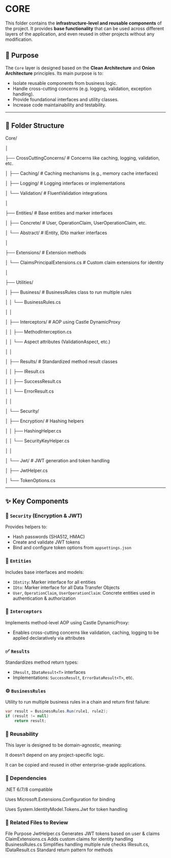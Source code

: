 # CORE

This folder contains the **infrastructure-level and reusable components** of the project. It provides **base functionality** that can be used across different layers of the application, and even reused in other projects without any modification.

## 🧱 Purpose

The `Core` layer is designed based on the **Clean Architecture** and **Onion Architecture** principles. Its main purpose is to:
- Isolate reusable components from business logic.
- Handle cross-cutting concerns (e.g. logging, validation, exception handling).
- Provide foundational interfaces and utility classes.
- Increase code maintainability and testability.

---

## 📁 Folder Structure

Core/

│

├── CrossCuttingConcerns/ # Concerns like caching, logging, validation, etc. 

│ ├── Caching/ # Caching mechanisms (e.g., memory cache interfaces) 

│ ├── Logging/ # Logging interfaces or implementations 

│ └── Validation/ # FluentValidation integrations 

│

├── Entities/ # Base entities and marker interfaces 

│ ├── Concrete/ # User, OperationClaim, UserOperationClaim, etc. 

│ └── Abstract/ # IEntity, IDto marker interfaces 

│

├── Extensions/ # Extension methods 

│ └── ClaimsPrincipalExtensions.cs # Custom claim extensions for identity 

│

├── Utilities/ 

│ ├── Business/ # BusinessRules class to run multiple rules 

│ │ └── BusinessRules.cs 

│ │

│ ├── Interceptors/ # AOP using Castle DynamicProxy 

│ │ ├── MethodInterception.cs

│ │ └── Aspect attributes (ValidationAspect, etc.) 

│ │

│ ├── Results/ # Standardized method result classes

│ │ ├── IResult.cs

│ │ ├── SuccessResult.cs

│ │ └── ErrorResult.cs

│ │

│ └── Security/

│ ├── Encryption/ # Hashing helpers

│ │ ├── HashingHelper.cs

│ │ └── SecurityKeyHelper.cs

│ │

│ └── Jwt/ # JWT generation and token handling

│ ├── JwtHelper.cs

│ └── TokenOptions.cs


---

## ✨ Key Components

### 🔐 `Security` (Encryption & JWT)
Provides helpers to:
- Hash passwords (SHA512, HMAC)
- Create and validate JWT tokens
- Bind and configure token options from `appsettings.json`

### 🧩 `Entities`
Includes base interfaces and models:
- `IEntity`: Marker interface for all entities
- `IDto`: Marker interface for all Data Transfer Objects
- `User`, `OperationClaim`, `UserOperationClaim`: Concrete entities used in authentication & authorization

### 🔁 `Interceptors`
Implements method-level AOP using Castle DynamicProxy:
- Enables cross-cutting concerns like validation, caching, logging to be applied declaratively via attributes

### ✅ `Results`
Standardizes method return types:
- `IResult`, `IDataResult<T>` interfaces
- Implementations: `SuccessResult`, `ErrorDataResult<T>`, etc.

### ⚙️ `BusinessRules`
Utility to run multiple business rules in a chain and return first failure:
```csharp
var result = BusinessRules.Run(rule1, rule2);
if (result != null)
    return result; 
```
### 🧪 Reusability
This layer is designed to be domain-agnostic, meaning:

It doesn’t depend on any project-specific logic.

It can be copied and reused in other enterprise-grade applications.

### 📌 Dependencies
.NET 6/7/8 compatible

Uses Microsoft.Extensions.Configuration for binding

Uses System.IdentityModel.Tokens.Jwt for token handling

### 📄 Related Files to Review
File	Purpose
JwtHelper.cs	Generates JWT tokens based on user & claims
ClaimExtensions.cs	Adds custom claims for identity handling
BusinessRules.cs	Simplifies handling multiple rule checks
IResult.cs, IDataResult<T>.cs	Standard return pattern for methods

